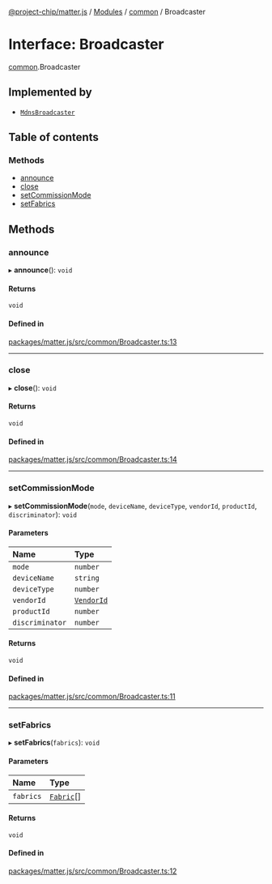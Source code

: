 [@project-chip/matter.js](../README.md) / [Modules](../modules.md) / [common](../modules/common.md) / Broadcaster

# Interface: Broadcaster

[common](../modules/common.md).Broadcaster

## Implemented by

- [`MdnsBroadcaster`](../classes/mdns.MdnsBroadcaster.md)

## Table of contents

### Methods

- [announce](common.Broadcaster.md#announce)
- [close](common.Broadcaster.md#close)
- [setCommissionMode](common.Broadcaster.md#setcommissionmode)
- [setFabrics](common.Broadcaster.md#setfabrics)

## Methods

### announce

▸ **announce**(): `void`

#### Returns

`void`

#### Defined in

[packages/matter.js/src/common/Broadcaster.ts:13](https://github.com/project-chip/matter.js/blob/5bdbf8d/packages/matter.js/src/common/Broadcaster.ts#L13)

___

### close

▸ **close**(): `void`

#### Returns

`void`

#### Defined in

[packages/matter.js/src/common/Broadcaster.ts:14](https://github.com/project-chip/matter.js/blob/5bdbf8d/packages/matter.js/src/common/Broadcaster.ts#L14)

___

### setCommissionMode

▸ **setCommissionMode**(`mode`, `deviceName`, `deviceType`, `vendorId`, `productId`, `discriminator`): `void`

#### Parameters

| Name | Type |
| :------ | :------ |
| `mode` | `number` |
| `deviceName` | `string` |
| `deviceType` | `number` |
| `vendorId` | [`VendorId`](../classes/datatype.VendorId.md) |
| `productId` | `number` |
| `discriminator` | `number` |

#### Returns

`void`

#### Defined in

[packages/matter.js/src/common/Broadcaster.ts:11](https://github.com/project-chip/matter.js/blob/5bdbf8d/packages/matter.js/src/common/Broadcaster.ts#L11)

___

### setFabrics

▸ **setFabrics**(`fabrics`): `void`

#### Parameters

| Name | Type |
| :------ | :------ |
| `fabrics` | [`Fabric`](../classes/fabric.Fabric.md)[] |

#### Returns

`void`

#### Defined in

[packages/matter.js/src/common/Broadcaster.ts:12](https://github.com/project-chip/matter.js/blob/5bdbf8d/packages/matter.js/src/common/Broadcaster.ts#L12)
